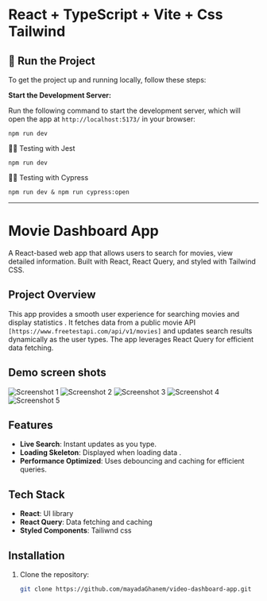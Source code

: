 # React + TypeScript + Vite + Css Tailwind
## 🚀 Run the Project

To get the project up and running locally, follow these steps:

**Start the Development Server:**

   Run the following command to start the development server, which will open the app at `http://localhost:5173/` in your browser:

   `npm run dev`



🧑‍💻 Testing with Jest

  ` npm run dev `

🦸‍♂️ Testing with Cypress

  ` npm run dev & npm run cypress:open `

-------------------------------

# Movie Dashboard App

A React-based web app that allows users to search for movies, view detailed information. Built with React, React Query, and styled with Tailwind CSS.


## Project Overview

This app provides a smooth user experience for searching movies and display statistics . It fetches data from a public movie API `[https://www.freetestapi.com/api/v1/movies]` and updates search results dynamically as the user types. The app leverages React Query for efficient data fetching.

## Demo screen shots

![Screenshot 1](https://github.com/user-attachments/assets/d9c13e74-92f7-4264-b275-c3dabc1f16b9)
![Screenshot 2](https://github.com/user-attachments/assets/7e76389e-6fee-45f7-a46a-5df6b4cf7407)
![Screenshot 3](https://github.com/user-attachments/assets/d7d51f68-b928-4500-8466-87ff4261c31b)
![Screenshot 4](https://github.com/user-attachments/assets/da734df6-47ef-4dbf-bab2-1e0193656aa6)
![Screenshot 5](https://github.com/user-attachments/assets/5383caef-954b-4a1c-b946-7a0546a7cd78)



## Features

- **Live Search**: Instant updates as you type.
- **Loading Skeleton**: Displayed when loading data .
- **Performance Optimized**: Uses debouncing and caching for efficient queries.

## Tech Stack

- **React**: UI library
- **React Query**: Data fetching and caching
- **Styled Components**: Tailiwnd css

## Installation

1. Clone the repository:

   ```bash
   git clone https://github.com/mayadaGhanem/video-dashboard-app.git
